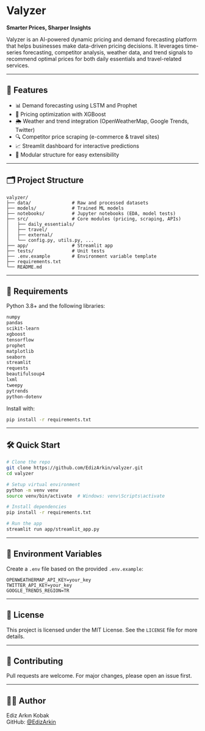# Valyzer

**Smarter Prices, Sharper Insights**

Valyzer is an AI-powered dynamic pricing and demand forecasting platform that helps businesses make data-driven pricing decisions. It leverages time-series forecasting, competitor analysis, weather data, and trend signals to recommend optimal prices for both daily essentials and travel-related services.

---

## 🚀 Features

- 📊 Demand forecasting using LSTM and Prophet  
- 💸 Pricing optimization with XGBoost  
- 🌦️ Weather and trend integration (OpenWeatherMap, Google Trends, Twitter)  
- 🔍 Competitor price scraping (e-commerce & travel sites)  
- 📈 Streamlit dashboard for interactive predictions  
- 🔁 Modular structure for easy extensibility  

---

## 🗂️ Project Structure

```
valyzer/
├── data/               # Raw and processed datasets
├── models/             # Trained ML models
├── notebooks/          # Jupyter notebooks (EDA, model tests)
├── src/                # Core modules (pricing, scraping, APIs)
│   ├── daily_essentials/
│   ├── travel/
│   ├── external/
│   └── config.py, utils.py, ...
├── app/                # Streamlit app
├── tests/              # Unit tests
├── .env.example        # Environment variable template
├── requirements.txt
└── README.md
```

---

## 🧪 Requirements

Python 3.8+ and the following libraries:

```bash
numpy
pandas
scikit-learn
xgboost
tensorflow
prophet
matplotlib
seaborn
streamlit
requests
beautifulsoup4
lxml
tweepy
pytrends
python-dotenv
```

Install with:

```bash
pip install -r requirements.txt
```

---

## 🛠️ Quick Start

```bash
# Clone the repo
git clone https://github.com/EdizArkin/valyzer.git
cd valyzer

# Setup virtual environment
python -m venv venv
source venv/bin/activate  # Windows: venv\Scripts\activate

# Install dependencies
pip install -r requirements.txt

# Run the app
streamlit run app/streamlit_app.py
```

---

## 🔐 Environment Variables

Create a `.env` file based on the provided `.env.example`:

```env
OPENWEATHERMAP_API_KEY=your_key
TWITTER_API_KEY=your_key
GOOGLE_TRENDS_REGION=TR
```

---

## 📄 License

This project is licensed under the MIT License. See the `LICENSE` file for more details.

---

## 🤝 Contributing

Pull requests are welcome. For major changes, please open an issue first.

---

## 👨‍💻 Author

Ediz Arkın Kobak  
GitHub: [@EdizArkin](https://github.com/EdizArkin)
